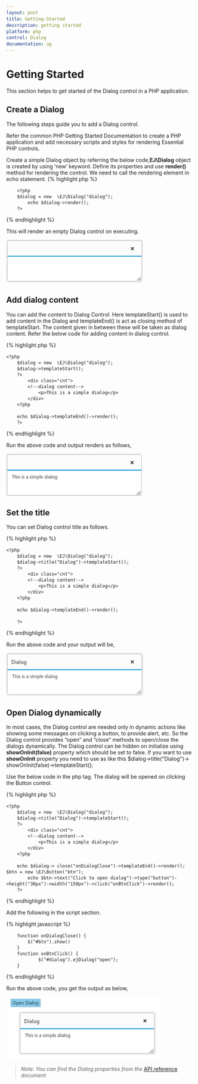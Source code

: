 ```yaml
---
layout: post
title: Getting-Started
description: getting started
platform: php
control: Dialog
documentation: ug
---
```


# Getting Started

This section helps to get started of the Dialog control in a PHP application.

## Create a Dialog

The following steps guide you to add a Dialog control.

Refer the common PHP Getting Started Documentation to create a PHP application and add necessary scripts and styles for rendering Essential PHP controls.

Create a simple Dialog object by referring the below code,**EJ\Dialog** object is created by using ‘new’ keyword. Define its properties and use **render()** method for rendering the control. We need to call the rendering element in echo statement. 
{% highlight php %}

        <?php
        $dialog = new  \EJ\Dialog("dialog");           
            echo $dialog->render();
        ?>

{% endhighlight %}

This will render an empty Dialog control on executing.

![](Getting_Started_images/getting-started-img1.png)

## Add dialog content

You can add the content to Dialog Control. Here templateStart() is used to add content in the Dialog and templateEnd() is act as closing method of templateStart. The content given in between these will be taken as dialog content. Refer the below code for adding content in dialog control. 

{% highlight php %}

    <?php
        $dialog = new  \EJ\Dialog("dialog");
        $dialog->templateStart();
        ?>
            <div class="cnt">
            <!--dialog content-->
                <p>This is a simple dialog</p>
            </div>
        <?php    
        
        echo $dialog->templateEnd()->render();
        ?>

{% endhighlight %}

Run the above code and output renders as follows,

![](Getting_Started_images/getting-started-img2.png)

## Set the title

You can set Dialog control title as follows.

{% highlight php %}

    <?php
        $dialog = new  \EJ\Dialog("dialog");
        $dialog->title("Dialog")->templateStart();
        ?>
            <div class="cnt">
            <!--dialog content-->
                <p>This is a simple dialog</p>
            </div>
        <?php    
        
        echo $dialog->templateEnd()->render();

        ?>


{% endhighlight %}

Run the above code and your output will be,

![](Getting_Started_images/getting-started-img3.png)

## Open Dialog dynamically

In most cases, the Dialog control are needed only in dynamic actions like showing some messages on clicking a button, to provide alert, etc. So the Dialog control provides “open” and “close” methods to open/close the dialogs dynamically.
The Dialog control can be hidden on initialize using **showOnInit(false)** property which should be set to false. If you want to use **showOnInit** property you need to use as like this $dialog->title("Dialog")-> showOnInit(false)->templateStart();

Use the below code in the php tag. The dialog will be opened on clicking the Button control.

{% highlight php %}

    <?php
        $dialog = new  \EJ\Dialog("dialog");
        $dialog->title("Dialog")->templateStart();
        ?>
            <div class="cnt">
            <!--dialog content-->
                <p>This is a simple dialog</p>
            </div>
        <?php    
        
        echo $dialog-> close("onDialogClose")->templateEnd()->render();
    $btn = new \EJ\Button("btn");
            echo $btn->text("Click to open dialog")->type("button")->height("30px")->width("150px")->click("onBtnClick")->render();
        ?>

{% endhighlight %}

Add the following in the script section.

{% highlight javascript %}

        function onDialogClose() {
            $("#btn").show()
        }
        function onBtnClick() {
                $("#dialog").ejDialog("open");
        }


{% endhighlight %}

Run the above code, you get the output as below,

![](Getting_Started_images/getting-started-img4.png)

> _Note:_ _You can find the Dialog properties from the_ [API reference](https://help.syncfusion.com/api/js/ejdialog) _document_
